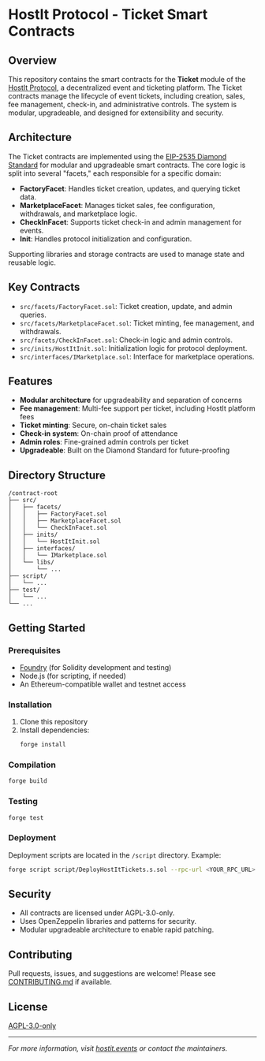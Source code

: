 # HostIt Protocol - Ticket Smart Contracts

## Overview

This repository contains the smart contracts for the **Ticket** module of the [HostIt Protocol](https://www.hostit.events), a decentralized event and ticketing platform. The Ticket contracts manage the lifecycle of event tickets, including creation, sales, fee management, check-in, and administrative controls. The system is modular, upgradeable, and designed for extensibility and security.

## Architecture

The Ticket contracts are implemented using the [EIP-2535 Diamond Standard](https://eips.ethereum.org/EIPS/eip-2535) for modular and upgradeable smart contracts. The core logic is split into several "facets," each responsible for a specific domain:

- **FactoryFacet**: Handles ticket creation, updates, and querying ticket data.
- **MarketplaceFacet**: Manages ticket sales, fee configuration, withdrawals, and marketplace logic.
- **CheckInFacet**: Supports ticket check-in and admin management for events.
- **Init**: Handles protocol initialization and configuration.

Supporting libraries and storage contracts are used to manage state and reusable logic.

## Key Contracts

- `src/facets/FactoryFacet.sol`: Ticket creation, update, and admin queries.
- `src/facets/MarketplaceFacet.sol`: Ticket minting, fee management, and withdrawals.
- `src/facets/CheckInFacet.sol`: Check-in logic and admin controls.
- `src/inits/HostItInit.sol`: Initialization logic for protocol deployment.
- `src/interfaces/IMarketplace.sol`: Interface for marketplace operations.

## Features

- **Modular architecture** for upgradeability and separation of concerns
- **Fee management**: Multi-fee support per ticket, including HostIt platform fees
- **Ticket minting**: Secure, on-chain ticket sales
- **Check-in system**: On-chain proof of attendance
- **Admin roles**: Fine-grained admin controls per ticket
- **Upgradeable**: Built on the Diamond Standard for future-proofing

## Directory Structure

```
/contract-root
├── src/
│   ├── facets/
│   │   ├── FactoryFacet.sol
│   │   ├── MarketplaceFacet.sol
│   │   └── CheckInFacet.sol
│   ├── inits/
│   │   └── HostItInit.sol
│   ├── interfaces/
│   │   └── IMarketplace.sol
│   └── libs/
│       └── ...
├── script/
│   └── ...
├── test/
│   └── ...
└── ...
```

## Getting Started

### Prerequisites
- [Foundry](https://book.getfoundry.sh/) (for Solidity development and testing)
- Node.js (for scripting, if needed)
- An Ethereum-compatible wallet and testnet access

### Installation
1. Clone this repository
2. Install dependencies:
   ```sh
   forge install
   ```

### Compilation
```sh
forge build
```

### Testing
```sh
forge test
```

### Deployment
Deployment scripts are located in the `/script` directory. Example:
```sh
forge script script/DeployHostItTickets.s.sol --rpc-url <YOUR_RPC_URL> --private-key <YOUR_PRIVATE_KEY> --broadcast
```

## Security
- All contracts are licensed under AGPL-3.0-only.
- Uses OpenZeppelin libraries and patterns for security.
- Modular upgradeable architecture to enable rapid patching.

## Contributing
Pull requests, issues, and suggestions are welcome! Please see [CONTRIBUTING.md](CONTRIBUTING.md) if available.

## License
[AGPL-3.0-only](LICENSE)

---

*For more information, visit [hostit.events](https://www.hostit.events) or contact the maintainers.*
